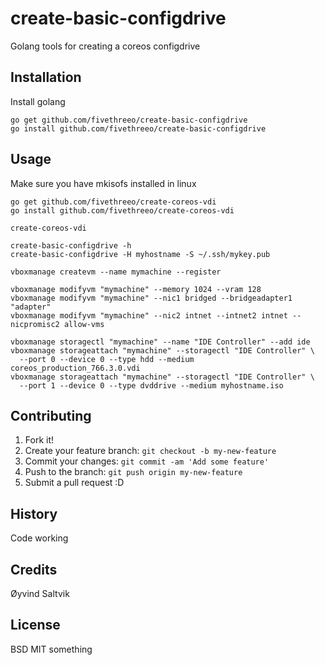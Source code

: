 # create-basic-configdrive

Golang tools for creating a coreos configdrive

## Installation

Install golang

```
go get github.com/fivethreeo/create-basic-configdrive
go install github.com/fivethreeo/create-basic-configdrive
```

## Usage

Make sure you have mkisofs installed in linux

```
go get github.com/fivethreeo/create-coreos-vdi
go install github.com/fivethreeo/create-coreos-vdi

create-coreos-vdi

create-basic-configdrive -h
create-basic-configdrive -H myhostname -S ~/.ssh/mykey.pub

vboxmanage createvm --name mymachine --register

vboxmanage modifyvm "mymachine" --memory 1024 --vram 128
vboxmanage modifyvm "mymachine" --nic1 bridged --bridgeadapter1 "adapter"
vboxmanage modifyvm "mymachine" --nic2 intnet --intnet2 intnet --nicpromisc2 allow-vms

vboxmanage storagectl "mymachine" --name "IDE Controller" --add ide
vboxmanage storageattach "mymachine" --storagectl "IDE Controller" \
  --port 0 --device 0 --type hdd --medium coreos_production_766.3.0.vdi
vboxmanage storageattach "mymachine" --storagectl "IDE Controller" \
  --port 1 --device 0 --type dvddrive --medium myhostname.iso
```

## Contributing

1. Fork it!
2. Create your feature branch: `git checkout -b my-new-feature`
3. Commit your changes: `git commit -am 'Add some feature'`
4. Push to the branch: `git push origin my-new-feature`
5. Submit a pull request :D

## History

Code working

## Credits

Øyvind Saltvik

## License

BSD MIT something
